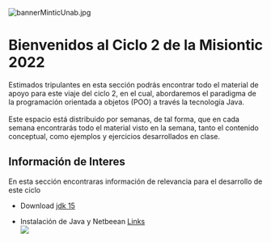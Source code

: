 ![bannerMinticUnab.jpg](https://crodrigr-gmail-com.trinket.io/api/files/608ed78845fe6aba0d7c02fe/bannerminticunab.jpeg "bannerMinticUnab.jpg")
# Bienvenidos al Ciclo 2 de la Misiontic 2022

Estimados tripulantes en esta sección podrás encontrar todo el material de apoyo para este viaje del ciclo 2, en el cual, abordaremos el paradigma de la programación orientada a objetos (POO) a través la tecnología Java. <br><br>
Este espacio está distribuido por semanas, de tal forma, que en cada semana encontrarás todo el material visto en la semana, tanto el contenido conceptual, como ejemplos y ejercicios desarrollados en clase. 

## Información de Interes

En esta sección encontraras información de relevancia para el desarrollo de este ciclo

- Download [jdk 15](https://www.youtube.com/watch?v=2Et13pH2484) <br>

- Instalación de Java y Netbeean [Links](https://www.youtube.com/watch?v=2Et13pH2484) <br>
[![](https://img.youtube.com/vi/2Et13pH2484/0.jpg)](https://www.youtube.com/watch?v=2Et13pH2484)

